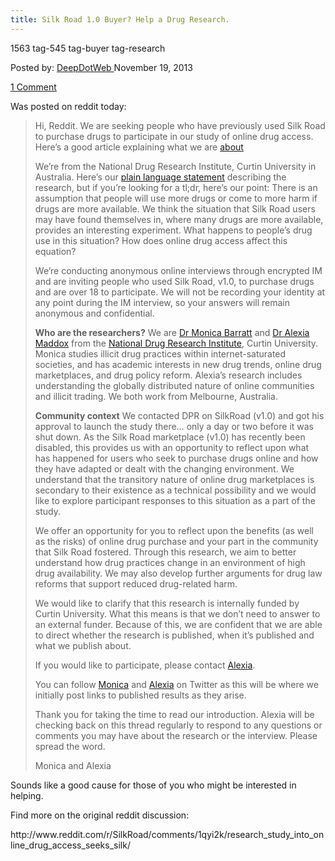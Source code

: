 ```yaml
---
title: Silk Road 1.0 Buyer? Help a Drug Research.
---
```

1563  tag-545 tag-buyer tag-research 

<span>Posted by: <a href="https://www.deepdotweb.com/author/admin/" title="">DeepDotWeb </a></span>
<span>November 19, 2013</span>

<span><a href="https://www.deepdotweb.com/2013/11/19/silk-road-1-0-buyer-help-a-drug-research/#comments">1 Comment</a></span>


<p>Was posted on reddit today:</p>
<div>
<div>
<blockquote><p>Hi, Reddit. We are seeking people who have previously used Silk Road to purchase drugs to participate in our study of online drug access. Here’s a good article explaining what we are <a href="http://allthingsvice.com/2013/11/16/silk-road-users-wanted-for-research-project/">about</a></p>
<p>We’re from the National Drug Research Institute, Curtin University in Australia. Here’s our <a href="http://ndri.curtin.edu.au/research/silkroad/index.cfm">plain language statement</a> describing the research, but if you’re looking for a tl;dr, here’s our point: There is an assumption that people will use more drugs or come to more harm if drugs are more available. We think the situation that Silk Road users may have found themselves in, where many drugs are more available, provides an interesting experiment. What happens to people’s drug use in this situation? How does online drug access affect this equation?</p>
<p>We’re conducting anonymous online interviews through encrypted IM and are inviting people who used Silk Road, v1.0, to purchase drugs and are over 18 to participate. We will not be recording your identity at any point during the IM interview, so your answers will remain anonymous and confidential.</p>
<p><strong>Who are the researchers?</strong> We are <a href="http://db.ndri.curtin.edu.au/staff/staff.asp?persid=650">Dr Monica Barratt</a> and <a href="http://db.ndri.curtin.edu.au/staff/staff.asp?persid=2237&amp;typeid=2">Dr Alexia Maddox</a> from the <a href="http://ndri.curtin.edu.au/index.cfm">National Drug Research Institute</a>, Curtin University. Monica studies illicit drug practices within internet-saturated societies, and has academic interests in new drug trends, online drug marketplaces, and drug policy reform. Alexia’s research includes understanding the globally distributed nature of online communities and illicit trading. We both work from Melbourne, Australia.</p>
<p><strong>Community context</strong> We contacted DPR on SilkRoad (v1.0) and got his approval to launch the study there… only a day or two before it was shut down. As the Silk Road marketplace (v1.0) has recently been disabled, this provides us with an opportunity to reflect upon what has happened for users who seek to purchase drugs online and how they have adapted or dealt with the changing environment. We understand that the transitory nature of online drug marketplaces is secondary to their existence as a technical possibility and we would like to explore participant responses to this situation as a part of the study.</p>
<p>We offer an opportunity for you to reflect upon the benefits (as well as the risks) of online drug purchase and your part in the community that Silk Road fostered. Through this research, we aim to better understand how drug practices change in an environment of high drug availability. We may also develop further arguments for drug law reforms that support reduced drug-related harm.</p>
<p>We would like to clarify that this research is internally funded by Curtin University. What this means is that we don’t need to answer to an external funder. Because of this, we are confident that we are able to direct whether the research is published, when it’s published and what we publish about.</p>
<p>If you would like to participate, please contact <a href="http://db.ndri.curtin.edu.au/staff/staff.asp?persid=2237&amp;typeid=2">Alexia</a>.</p>
<p>You can follow <a href="https://twitter.com/monicabarratt">Monica</a> and <a href="https://twitter.com/alexiamadd">Alexia</a> on Twitter as this will be where we initially post links to published results as they arise.</p>
<p>Thank you for taking the time to read our introduction. Alexia will be checking back on this thread regularly to respond to any questions or comments you may have about the research or the interview. Please spread the word.</p>
<p>Monica and Alexia</p></blockquote>
<p>Sounds like a good cause for those of you who might be interested in helping.</p>
<p>Find more on the original reddit discussion:</p>
<p>http://www.reddit.com/r/SilkRoad/comments/1qyi2k/research_study_into_online_drug_access_seeks_silk/</p>
</div>
</div>
</div>
<span style="display:none"><a href="https://www.deepdotweb.com/tag/10/" rel="tag">10</a> <a href="https://www.deepdotweb.com/tag/buyer/" rel="tag">buyer</a>  <a href="https://www.deepdotweb.com/tag/research/" rel="tag">research</a> 

Updated: 2013-11-19
